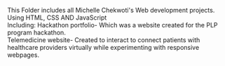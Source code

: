 This Folder includes all Michelle Chekwoti's Web development projects. Using HTML, CSS AND JavaScript
<br> Including: 
Hackathon portfolio- Which was a website created for the PLP program hackathon.<br>
Telemedicine website- Created to interact to connect patients with healthcare providers virtually while experimenting with responsive webpages.
